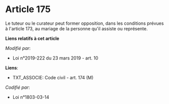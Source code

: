 # Article 175

Le tuteur ou le curateur peut former opposition, dans les conditions prévues à l'article 173, au mariage de la personne qu'il
assiste ou représente.

**Liens relatifs à cet article**

_Modifié par_:

  - Loi n°2019-222 du 23 mars 2019 - art. 10

**Liens**:

  - TXT_ASSOCIE: Code civil - art. 174 (M)

_Codifié par_:

  - Loi n°1803-03-14
